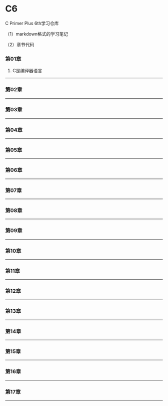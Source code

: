 # C6
C Primer Plus 6th学习仓库

（1）markdown格式的学习笔记

（2）章节代码

### 第01章

1. C是编译器语言

___
### 第02章
___
### 第03章
___
### 第04章
___
### 第05章
___
### 第06章
___
### 第07章
___
### 第08章
___
### 第09章
___
### 第10章
___
### 第11章
___
### 第12章
___
### 第13章
___
### 第14章
___
### 第15章
___
### 第16章
___
### 第17章
___



